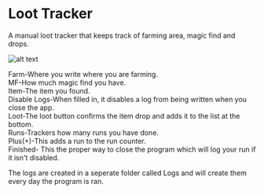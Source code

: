 # Loot Tracker
A manual loot tracker that keeps track of farming area, magic find and drops.


![alt text](https://i.imgur.com/rr0DRv8.png)

Farm-Where you write where you are farming.  
MF-How much magic find you have.  
Item-The item you found.  
Disable Logs-When filled in, it disables a log from being written when you close the app.  
Loot-The loot button confirms the item drop and adds it to the list at the bottom.  
Runs-Trackers how many runs you have done.  
Plus(+)-This adds a run to the run counter.  
Finished- This the proper way to close the program which will log your run if it isn't disabled.  

The logs are created in a seperate folder called Logs and will create them every day the program is ran.
